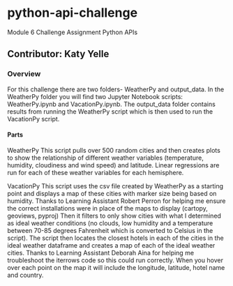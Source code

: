 # python-api-challenge
Module 6 Challenge Assignment
Python APIs

## Contributor: Katy Yelle
### Overview
For this challenge there are two folders- WeatherPy and output_data.  In the WeatherPy folder you will find two Jupyter Notebook scripts: WeatherPy.ipynb and VacationPy.ipynb.  The output_data folder contains results from running the WeatherPy script which is then used to run the VacationPy script.

#### Parts
WeatherPy
This script pulls over 500 random cities and then creates plots to show the relationship of different weather variables (temperature, humidity, cloudiness and wind speed) and latitude.  Linear regressions are run for each of these weather variables for each hemisphere.

VacationPy
This script uses the csv file created by WeatherPy as a starting point and displays a map of these cities with marker size being based on humidity. Thanks to Learning Assistant Robert Perron for helping me ensure the correct installations were in place of the maps to display (cartopy, geoviews, pyproj) Then it filters to only show cities with what I determined as ideal weather conditions (no clouds, low humidity and a temperature between 70-85 degrees Fahrenheit which is converted to Celsius in the script).  The script then locates the closest hotels in each of the cities in the ideal weather dataframe and creates a map of each of the ideal weather cities. Thanks to Learning Assistant Deborah Aina for helping me troubleshoot the iterrows code so this could run correctly. When you hover over each point on the map it will include the longitude, latitude, hotel name and country. 